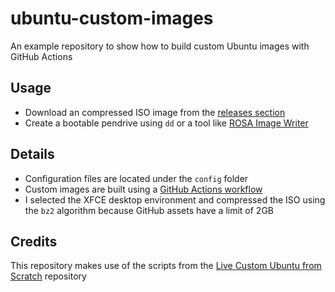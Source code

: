 # ubuntu-custom-images

An example repository to show how to build custom Ubuntu images with GitHub Actions

## Usage
- Download an compressed ISO image from the [releases section](https://github.com/epassaro/ubuntu-custom-images/releases)
- Create a bootable pendrive using `dd` or a tool like [ROSA Image Writer](http://wiki.rosalab.ru/en/index.php/ROSA_ImageWriter)

## Details
- Configuration files are located under the `config` folder
- Custom images are built using a [GitHub Actions workflow](https://github.com/epassaro/ubuntu-custom-images/blob/main/.github/workflows/build.yml)
-  I selected the XFCE desktop environment and compressed the ISO using the `bz2` algorithm because GitHub assets have a limit of 2GB

## Credits

This repository makes use of the scripts from the [Live Custom Ubuntu from Scratch](https://github.com/mvallim/live-custom-ubuntu-from-scratch) repository
